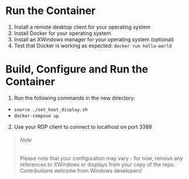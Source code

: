 # Run the Container
1. Install a remote desktop client for your operating system
2. Install Docker for your operating system
3. Install an XWindows manager for your operating system (optional)
4. Test that Docker is working as expected: `docker run hello-world`
# Build, Configure and Run the Container
1. Run the following commands in the new directory:
  - `source ./set_host_display.sh`
  - `docker-compose up`
2. Use your RDP client to connect to localhost on port 3389

> ###### Note
> Please note that your configuration may vary - for now, remove any references to XWindows or displays from your copy of the repo.  Contributions welcome from Windows developers!
